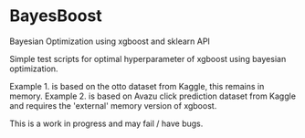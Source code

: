 # BayesBoost
Bayesian Optimization using xgboost and sklearn API

Simple test scripts for optimal hyperparameter of xgboost using bayesian optimization.

Example 1. is based on the otto dataset from Kaggle, this remains in memory.
Example 2. is based on Avazu click prediction dataset from Kaggle and requires the 'external' memory version of xgboost.

This is a work in progress and may fail / have bugs.

